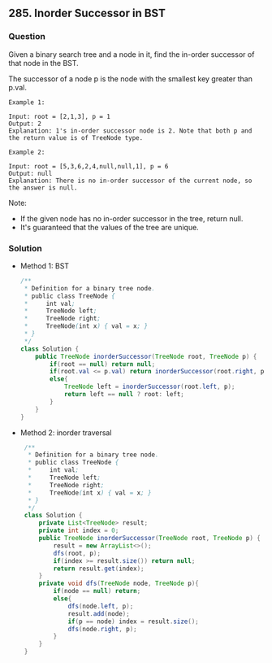 ## 285. Inorder Successor in BST

### Question
Given a binary search tree and a node in it, find the in-order successor of that node in the BST.

The successor of a node p is the node with the smallest key greater than p.val.

```
Example 1:

Input: root = [2,1,3], p = 1
Output: 2
Explanation: 1's in-order successor node is 2. Note that both p and the return value is of TreeNode type.

Example 2:

Input: root = [5,3,6,2,4,null,null,1], p = 6
Output: null
Explanation: There is no in-order successor of the current node, so the answer is null.
```

Note:
* If the given node has no in-order successor in the tree, return null.
* It's guaranteed that the values of the tree are unique.



### Solution
* Method 1: BST
    ```Java
   /**
     * Definition for a binary tree node.
     * public class TreeNode {
     *     int val;
     *     TreeNode left;
     *     TreeNode right;
     *     TreeNode(int x) { val = x; }
     * }
     */
    class Solution {
        public TreeNode inorderSuccessor(TreeNode root, TreeNode p) {
            if(root == null) return null;
            if(root.val <= p.val) return inorderSuccessor(root.right, p);
            else{
                TreeNode left = inorderSuccessor(root.left, p);
                return left == null ? root: left;
            }
        }
    }
    ```

* Method 2: inorder traversal
   ```Java
    /**
     * Definition for a binary tree node.
     * public class TreeNode {
     *     int val;
     *     TreeNode left;
     *     TreeNode right;
     *     TreeNode(int x) { val = x; }
     * }
     */
    class Solution {
        private List<TreeNode> result;
        private int index = 0;
        public TreeNode inorderSuccessor(TreeNode root, TreeNode p) {
            result = new ArrayList<>();
            dfs(root, p);
            if(index >= result.size()) return null;
            return result.get(index);
        }
        private void dfs(TreeNode node, TreeNode p){
            if(node == null) return;
            else{
                dfs(node.left, p);
                result.add(node);
                if(p == node) index = result.size();
                dfs(node.right, p);
            }
        }
    }
   ```